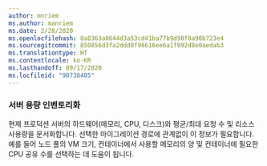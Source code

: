 ```yaml
---
author: mnriem
ms.author: manriem
ms.date: 2/28/2020
ms.openlocfilehash: 8a8363a0644d3a53cd41ba77b9d98f8a90b723e4
ms.sourcegitcommit: 850856d3fa2ddd8f96616ee6a1f092d8e0aedab3
ms.translationtype: HT
ms.contentlocale: ko-KR
ms.lasthandoff: 09/17/2020
ms.locfileid: "90738405"
---
```

### <a name="inventory-server-capacity"></a>서버 용량 인벤토리화

현재 프로덕션 서버의 하드웨어(메모리, CPU, 디스크)와 평균/최대 요청 수 및 리소스 사용량을 문서화합니다. 선택한 마이그레이션 경로에 관계없이 이 정보가 필요합니다. 예를 들어 노드 풀의 VM 크기, 컨테이너에서 사용할 메모리의 양 및 컨테이너에 필요한 CPU 공유 수를 선택하는 데 도움이 됩니다.
